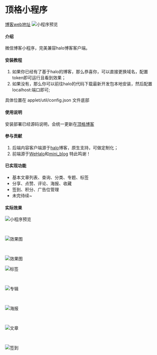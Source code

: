 # 顶格小程序

[博客web地址](https://www.dgjava.com)
![小程序预览](https://image.dgjava.com/xcx50_1586744365757.jpg-zjoin.image)


#### 介绍
微信博客小程序，完美兼容halo博客客户端。

#### 安装教程

1.  如果你已经有了基于halo的博客，那么恭喜你，可以直接更换域名，配置token即可运行且看到效果；
2.  如果没有，那么你可以前往halo的代码下载最新开发包本地安装，然后配置localhost:端口即可;

具体位置在 applet/util/config.json 文件底部

#### 使用说明

安装部署已经源码说明，会统一更新在[顶格博客](https://www.dgjava.com/categories/dgmini)

#### 参与贡献

1.  后端内容客户端源于[halo](https://halo.run/)博客，原生支持，可做定制化；
2.  前端源于[WeHalo](https://gitee.com/Aquan_LeRou/WeHalo)和[mini_blog](https://gitee.com/linyingnan/mini-blog?_from=gitee_search) 特此鸣谢！


#### 已实现功能

- 基本文章列表、查询、分类、专题、标签
- 分享、点赞、评论、海报、收藏
- 签到、积分、广告位管理
- 未完待续~


#### 实际效果


![小程序预览](https://image.dgjava.com/xcx50_1586744365757.jpg-zjoin.image)

<br>

![效果图](https://image.dgjava.com/image_1586973176379.png-zjoin.webp)

<br>


![效果图](https://image.dgjava.com/image_1586973253142.png-zjoin.webp)
<br>


![标签](https://image.dgjava.com/image_1586973507240.png-zjoin.webp)

<br>


![专辑](https://image.dgjava.com/image_1586973543122.png-zjoin.webp)

<br>


![海报](https://image.dgjava.com/image_1586973588157.png-zjoin.webp)

<br>


![文章](https://image.dgjava.com/image_1586973598744.png-zjoin.webp)

<br>


![签到](https://image.dgjava.com/image_1586973633052.png-zjoin.webp)